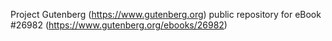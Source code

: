 Project Gutenberg (https://www.gutenberg.org) public repository for eBook #26982 (https://www.gutenberg.org/ebooks/26982)
